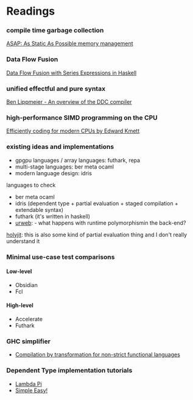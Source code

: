 # Readings

### compile time garbage collection
[ASAP: As Static As Possible memory management](http://www.cl.cam.ac.uk/techreports/UCAM-CL-TR-908.html)

### Data Flow Fusion
[Data Flow Fusion with Series Expressions in Haskell](http://repa.ouroborus.net/#DataFlowFusion)

### unified effectful and pure syntax
[Ben Lippmeier - An overview of the DDC compiler](https://www.youtube.com/watch?v=QShfhs7nToI)

### high-performance SIMD programming on the CPU 
[Efficiently coding for modern CPUs by Edward Kmett](https://www.youtube.com/watch?v=KzqNQMpRbac)

### existing ideas and implementations
- gpgpu languages / array languages:  futhark, repa
- multi-stage languages:              ber meta ocaml
- modern language design:             idris

languages to check
- ber meta ocaml
- idris (dependent type + partial evaluation + staged compilation + extendable syntax)
- futhark (it's written in haskell)
- [urweb](http://www.impredicative.com/ur/): - what happens with runtime polymorphismin the back-end?

[holyjit](https://github.com/nbp/holyjit): this is also some kind of partial evaluation thing and I don't really understand it

### Minimal use-case test comparisons
#### Low-level
- Obsidian
- Fcl
#### High-level
- Accelerate
- Futhark

### GHC simplifier
- [Compilation by transformation for non-strict functional languages](https://www.microsoft.com/en-us/research/publication/compilation-transformation-non-strict-functional-languages)


### Dependent Type implementation tutorials
- [Lambda Pi](https://www.andres-loeh.de/LambdaPi/)
- [Simple Easy!](http://strictlypositive.org/Easy.pdf)
